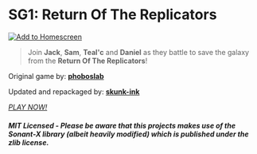 # SG1: Return Of The Replicators



[![Add to Homescreen](https://siasky.net/CADKZ7bTyVRjMmyMnEsUKDidqdmdaNHaJP25cp_3YGQlkg)](https://homescreen.hns.siasky.net/#/skylink/AQBHlfViZErCILTSEE9jS35_m3Rbw4XZosIwmYWuHqS6wQ)

> Join **Jack**, **Sam**, **Teal'c** and **Daniel** as they battle to save the galaxy from the **Return Of The Replicators**!

Original game by: **[phoboslab](https://github.com/phoboslab/underrun)**

Updated and repackaged by: **[skunk-ink](https://github.com/skunk-ink/underrun)**


*[PLAY NOW!](https://homescreen.hns.siasky.net/#/skylink/AQBHlfViZErCILTSEE9jS35_m3Rbw4XZosIwmYWuHqS6wQ)*


##### MIT Licensed - *Please be aware that this projects makes use of the Sonant-X library (albeit heavily modified) which is published under the zlib license.*
